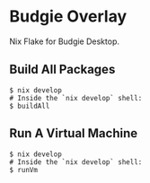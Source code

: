 # Budgie Overlay

Nix Flake for Budgie Desktop.

## Build All Packages

```shell
$ nix develop
# Inside the `nix develop` shell:
$ buildAll
```

## Run A Virtual Machine

```shell
$ nix develop
# Inside the `nix develop` shell:
$ runVm
```
